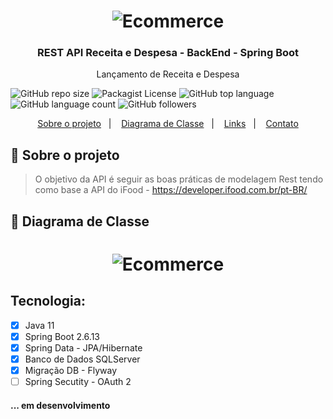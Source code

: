 <h1 align="center">
    <img alt="Ecommerce" src="https://github.com/JeffersonLuizCruz/receitadespesa/blob/main/src/logo2.png" />
</h1>

<h3 align="center">
  REST API Receita e Despesa - BackEnd - Spring Boot
</h3>

<p align="center">Lançamento de Receita e Despesa</p>

![GitHub repo size](https://img.shields.io/github/repo-size/JeffersonLuizCruz/financial)  ![Packagist License](https://img.shields.io/packagist/l/JeffersonLuizCruz/financial)  ![GitHub top language](https://img.shields.io/github/languages/top/JeffersonLuizCruz/financial)  ![GitHub language count](https://img.shields.io/github/languages/count/JeffersonLuizCruz/financial?label=Linguagem%20de%20Programa%C3%A7%C3%A3o)  ![GitHub followers](https://img.shields.io/github/followers/JeffersonLuizCruz?style=social)

<p align="center">
  <a href="#-sobre">Sobre o projeto</a>&nbsp;&nbsp;&nbsp;|&nbsp;&nbsp;&nbsp;
  <a href="#-diagrama">Diagrama de Classe</a>&nbsp;&nbsp;&nbsp;|&nbsp;&nbsp;&nbsp;
  <a href="#-links">Links</a>&nbsp;&nbsp;&nbsp;|&nbsp;&nbsp;&nbsp;
  <a href="#-contato">Contato</a>
</p>

## :page_with_curl: Sobre o projeto <a name="-sobre"/></a>

> O objetivo da API é seguir as boas práticas de modelagem Rest tendo como base a API do iFood - https://developer.ifood.com.br/pt-BR/ 



## :page_with_curl: Diagrama de Classe <a name="-diagrama"/></a>
<h1 align="center">
    <img alt="Ecommerce" src="https://github.com/JeffersonLuizCruz/ifood/blob/main/src/main/resources/templates/ESR%20-%20Diagrama%20de%20classes.png" />
</h1>

## Tecnologia:
- [x] Java 11<br>
- [x] Spring Boot 2.6.13<br>
- [x] Spring Data - JPA/Hibernate<br>
- [x] Banco de Dados SQLServer<br>
- [x] Migração DB - Flyway<br>
- [ ] Spring Secutity - OAuth 2<br>

#### ... em desenvolvimento





